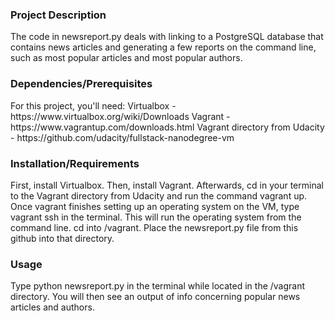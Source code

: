 <h3>Project Description</h3> 
The code in newsreport.py deals with linking to a PostgreSQL database that contains news articles and 
generating a few reports on the command line, such as most popular articles and most popular authors. 

<h3>Dependencies/Prerequisites</h3>
For this project, you'll need: 
Virtualbox - https://www.virtualbox.org/wiki/Downloads
Vagrant - https://www.vagrantup.com/downloads.html
Vagrant directory from Udacity - https://github.com/udacity/fullstack-nanodegree-vm 

<h3>Installation/Requirements</h3> 
First, install Virtualbox. Then, install Vagrant. Afterwards, cd in your terminal to the Vagrant directory from Udacity and run the command vagrant up. Once vagrant finishes setting up an operating system on the VM, type vagrant ssh in the terminal. This will run the operating system from the command line. cd into /vagrant. Place the newsreport.py file from this github into that directory.  

<h3>Usage</h3> 
Type python newsreport.py in the terminal while located in the /vagrant directory. You will then see an output of info concerning popular news articles and authors. 
